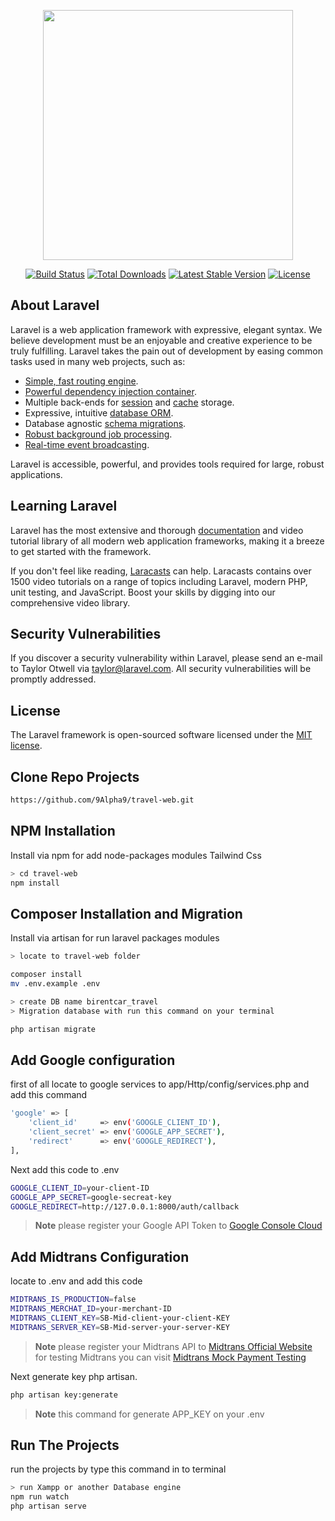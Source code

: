 <p align="center"><a href="https://laravel.com" target="_blank"><img src="https://raw.githubusercontent.com/laravel/art/master/logo-lockup/5%20SVG/2%20CMYK/1%20Full%20Color/laravel-logolockup-cmyk-red.svg" width="400"></a></p>

<p align="center">
<a href="https://travis-ci.org/laravel/framework"><img src="https://travis-ci.org/laravel/framework.svg" alt="Build Status"></a>
<a href="https://packagist.org/packages/laravel/framework"><img src="https://img.shields.io/packagist/dt/laravel/framework" alt="Total Downloads"></a>
<a href="https://packagist.org/packages/laravel/framework"><img src="https://img.shields.io/packagist/v/laravel/framework" alt="Latest Stable Version"></a>
<a href="https://packagist.org/packages/laravel/framework"><img src="https://img.shields.io/packagist/l/laravel/framework" alt="License"></a>
</p>

## About Laravel

Laravel is a web application framework with expressive, elegant syntax. We believe development must be an enjoyable and creative experience to be truly fulfilling. Laravel takes the pain out of development by easing common tasks used in many web projects, such as:

- [Simple, fast routing engine](https://laravel.com/docs/routing).
- [Powerful dependency injection container](https://laravel.com/docs/container).
- Multiple back-ends for [session](https://laravel.com/docs/session) and [cache](https://laravel.com/docs/cache) storage.
- Expressive, intuitive [database ORM](https://laravel.com/docs/eloquent).
- Database agnostic [schema migrations](https://laravel.com/docs/migrations).
- [Robust background job processing](https://laravel.com/docs/queues).
- [Real-time event broadcasting](https://laravel.com/docs/broadcasting).

Laravel is accessible, powerful, and provides tools required for large, robust applications.

## Learning Laravel

Laravel has the most extensive and thorough [documentation](https://laravel.com/docs) and video tutorial library of all modern web application frameworks, making it a breeze to get started with the framework.

If you don't feel like reading, [Laracasts](https://laracasts.com) can help. Laracasts contains over 1500 video tutorials on a range of topics including Laravel, modern PHP, unit testing, and JavaScript. Boost your skills by digging into our comprehensive video library.

## Security Vulnerabilities

If you discover a security vulnerability within Laravel, please send an e-mail to Taylor Otwell via [taylor@laravel.com](mailto:taylor@laravel.com). All security vulnerabilities will be promptly addressed.

## License

The Laravel framework is open-sourced software licensed under the [MIT license](https://opensource.org/licenses/MIT).

## Clone Repo Projects

```bash
https://github.com/9Alpha9/travel-web.git
```

## NPM Installation
Install via npm for add node-packages modules Tailwind Css 

```bash
> cd travel-web
npm install
```
## Composer Installation and Migration
Install via artisan for run laravel packages modules 

```bash
> locate to travel-web folder

composer install
mv .env.example .env

> create DB name birentcar_travel
> Migration database with run this command on your terminal

php artisan migrate
```

## Add Google configuration
first of all locate to google services to app/Http/config/services.php and add this command 
```bash
'google' => [
    'client_id'     => env('GOOGLE_CLIENT_ID'),
    'client_secret' => env('GOOGLE_APP_SECRET'),
    'redirect'      => env('GOOGLE_REDIRECT'),
],
```
Next add this code to .env 

```bash
GOOGLE_CLIENT_ID=your-client-ID
GOOGLE_APP_SECRET=google-secreat-key
GOOGLE_REDIRECT=http://127.0.0.1:8000/auth/callback
```
> **Note**
> please register your Google API Token to [Google Console Cloud](https://console.cloud.google.com/)


## Add Midtrans Configuration
locate to .env and add this code
```bash
MIDTRANS_IS_PRODUCTION=false
MIDTRANS_MERCHAT_ID=your-merchant-ID
MIDTRANS_CLIENT_KEY=SB-Mid-client-your-client-KEY
MIDTRANS_SERVER_KEY=SB-Mid-server-your-server-KEY
```
> **Note**
> please register your Midtrans API to [Midtrans Official Website](https://midtrans.com/id)
> for testing Midtrans you can visit [Midtrans Mock Payment Testing](https://simulator.sandbox.midtrans.com/bca/klikbca/index)

Next generate key php artisan.

```bash
php artisan key:generate
```
> **Note**
> this command for generate APP_KEY on your .env


## Run The Projects
run the projects by type this command in to terminal
```bash
> run Xampp or another Database engine
npm run watch
php artisan serve
```


